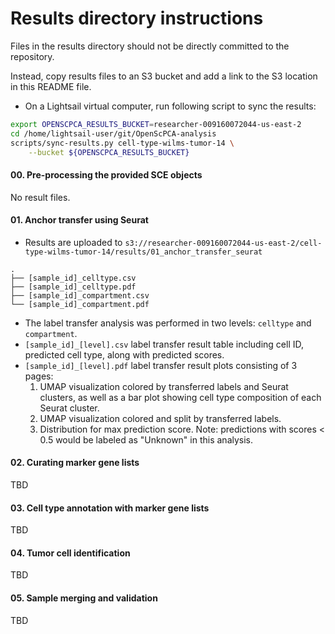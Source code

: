 # Results directory instructions

Files in the results directory should not be directly committed to the repository.

Instead, copy results files to an S3 bucket and add a link to the S3 location in this README file.

- On a Lightsail virtual computer, run following script to sync the results:
```bash
export OPENSCPCA_RESULTS_BUCKET=researcher-009160072044-us-east-2
cd /home/lightsail-user/git/OpenScPCA-analysis
scripts/sync-results.py cell-type-wilms-tumor-14 \
    --bucket ${OPENSCPCA_RESULTS_BUCKET}
```
#### 00. Pre-processing the provided SCE objects
No result files.

#### 01. Anchor transfer using Seurat
* Results are uploaded to `s3://researcher-009160072044-us-east-2/cell-type-wilms-tumor-14/results/01_anchor_transfer_seurat`
```
.
├── [sample_id]_celltype.csv
├── [sample_id]_celltype.pdf
├── [sample_id]_compartment.csv
└── [sample_id]_compartment.pdf
```

* The label transfer analysis was performed in two levels: `celltype` and `compartment`.
* `[sample_id]_[level].csv` label transfer result table including cell ID, predicted cell type, along with predicted scores.
* `[sample_id]_[level].pdf` label transfer result plots consisting of 3 pages:
  1. UMAP visualization colored by transferred labels and Seurat clusters, as well as a bar plot showing cell type composition of each Seurat cluster.
  2. UMAP visualization colored and split by transferred labels.
  3. Distribution for max prediction score. Note: predictions with scores < 0.5 would be labeled as "Unknown" in this analysis.

#### 02. Curating marker gene lists
TBD

#### 03. Cell type annotation with marker gene lists
TBD

#### 04. Tumor cell identification
TBD

#### 05. Sample merging and validation
TBD